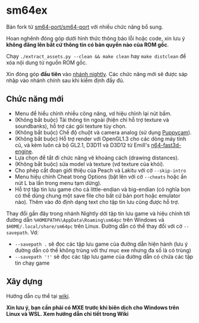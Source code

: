 # sm64ex
Bản fork từ [sm64-port/sm64-port](https://github.com/sm64-port/sm64-port) với nhiều chức năng bổ sung. 

Hoan nghênh đóng góp dưới hình thức thông báo lỗi hoặc code, xin lưu ý **không đăng lên bất cứ thông tin có bản quyền nào của ROM gốc**.

Chạy `./extract_assets.py --clean && make clean` hay `make distclean` để xóa nội dung từ nguồn ROM gốc.

Xin đóng góp **đầu tiên** vào [nhánh nightly](https://github.com/sm64pc/sm64ex/tree/nightly/). Các chức năng mới sẽ được sáp nhập vào nhánh chính sau khi kiểm định đầy đủ.

## Chức năng mới

 * Menu để hiểu chỉnh nhiều công năng, vd hiệu chỉnh lại nút bấm.
 * (Không bắt buộc) Tải thông tin ngoài (hiện chỉ hỗ trợ texture và soundbanks), hỗ trợ các gói texture tùy chọn.
 * (Không bắt buộc) Chế độ chuột và camera analog (sử dụng [Puppycam](https://github.com/FazanaJ/puppycam)).
 * (Không bắt buộc) Hỗ trợ render với OpenGL1.3 cho các dòng máy tính cũ, và kèm luôn cả bộ GL2.1, D3D11 và D3D12 từ Emill's [n64-fast3d-engine](https://github.com/Emill/n64-fast3d-engine/).
 * Lựa chọn để tắt đi chức năng vẽ khoảng cách (drawing distances).
 * (Không bắt buộc) sửa model và texture (vd texture của khói).
 * Cho phép cắt đoạn giới thiệu của Peach và Lakitu với cờ `--skip-intro`
 * Menu hiệu chỉnh Cheat trong Options (bật lên với cờ `--cheats` hoặc ấn nút L ba lần trong menu tạm dừng).
 * Hỗ trợ tập tin lưu game cho cả little-endian và big-endian (có nghĩa bọn có thể dùng chung một save file cho bất cứ bản port hoặc emulator nào). Thêm vào đó định dạng text cho tập tin lưu cũng được hỗ trợ.

Thay đổi gần đây trong nhánh Nightly dời tập tin lưu game và hiệu chỉnh tới đường dẫn `%HOMEPATH%\AppData\Roaming\sm64pc` trên Windows và `$HOME/.local/share/sm64pc` trên Linux.
Đường dẫn có thể thay đổi với cờ `--savepath`.
Vd:
* `--savepath .` sẽ đọc các tập lưu game của đường dẫn hiện hành (lưu ý đường dẫn có thể không trùng với thư mục exe nhưng đa số là có trùng)
* `--savepath '!'` sẽ đọc các tập lưu game của đường dẫn có chứa các tập tin chạy game


## Xây dựng
Hướng dẫn cụ thể tại [wiki](https://github.com/sm64pc/sm64ex/wiki).

**Xin lưu ý, bạn cần phải có MXE trước khi biên dịch cho Windows trên Linux và WSL. Xem hướng dẫn chi tiết trong Wiki**
